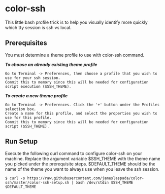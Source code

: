 color-ssh
=========
This little bash profile trick is to help you visually identify more quickly which tty session is ssh vs local.  


Prerequisites 
-------------
You must determine a theme profile to use with color-ssh command.

**_To choose an already existing theme profile_**

	Go to Terminal -> Preferences, then choose a profile that you wish to use for your ssh session. 
	Commit this to memory since this will be needed for configuration script execution ($SSH_THEME).


**_To create a new theme profile_**

	Go to Terminal -> Preferences. Click the '+' button under the Profiles selection box.
	Create a name for this profile, and select the properties you wish to use for this profile.  
	Commit this to memory since this will be needed for configuration script ($SSH_THEME).

Run Setup 
-------------
Execute the following curl command to configure color-ssh on your machine. Replace the argument variable $SSH_THEME with the theme name you picked under
the prerequisite steps. $DEFAULT_THEME should be the name of the theme you want to always use when you leave the ssh session. 

	$ curl -s https://raw.githubusercontent.com/jameslaspada/color-ssh/master/color-ssh-setup.sh | bash /dev/stdin $SSH_THEME $DEFAULT_THEME


